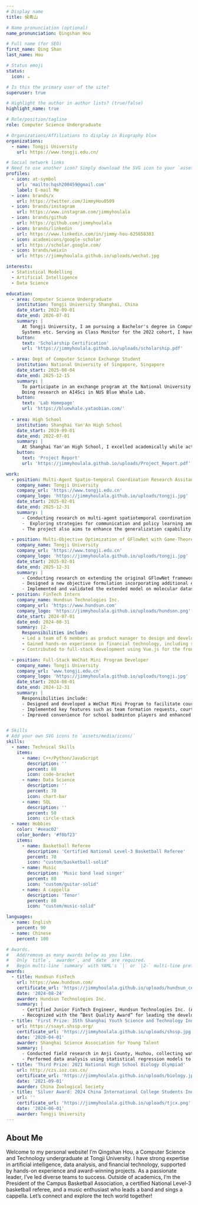 ```yaml
---
# Display name
title: 侯青山

# Name pronunciation (optional)
name_pronunciation: Qingshan Hou

# Full name (for SEO)
first_name: Qing Shan
last_name: Hou

# Status emoji
status:
  icon: ☕️

# Is this the primary user of the site?
superuser: true

# Highlight the author in author lists? (true/false)
highlight_name: true

# Role/position/tagline
role: Computer Science Undergraduate

# Organizations/Affiliations to display in Biography blox
organizations:
  - name: Tongji University
    url: https://www.tongji.edu.cn/

# Social network links
# Need to use another icon? Simply download the SVG icon to your `assets/media/icons/` folder.
profiles:
  - icon: at-symbol
    url: 'mailto:hqsh200459@gmail.com'
    label: E-mail Me
  - icon: brands/x
    url: https://twitter.com/JimmyHou0509
  - icon: brands/instagram
    url: https://www.instagram.com/jimmyhoulala
  - icon: brands/github
    url: https://github.com/jimmyhoulala
  - icon: brands/linkedin
    url: https://www.linkedin.com/in/jimmy-hou-625658303
  - icon: academicons/google-scholar
    url: https://scholar.google.com/
  - icon: brands/weixin
    url: https://jimmyhoulala.github.io/uploads/wechat.jpg

interests:
  - Statistical Modelling
  - Artificial Intelligence
  - Data Science

education:
  - area: Computer Science Undergraduate
    institution: Tongji University Shanghai, China
    date_start: 2022-09-01
    date_end: 2026-07-01
    summary: |
      At Tongji University, I am pursuing a Bachelor's degree in Computer Science and Technology. My coursework includes Software Engineering, Artificial Intelligence, Data Structures, Algorithms, Object-Oriented Programming, Operating
      Systems etc. Serving as Class Monitor for the 2022 cohort, I have honed leadership skills while excelling in academics and technical expertise.
    button:
      text: 'Scholarship Certification'
      url: 'https://jimmyhoulala.github.io/uploads/scholarship.pdf'

  - area: Dept of Computer Science Exchange Student
    institution: National University of Singapore, Singapore
    date_start: 2025-08-04
    date_end: 2025-12-15
    summary: |
      To participate in an exchange program at the National University of Singapore during the Fall semester of 2025–2026.
      Doing research on AI4Sci in NUS Blue Whale Lab.
    button:
      text: 'Lab Homepage'
      url: 'https://bluewhale.yataobian.com/'
  
  - area: High School
    institution: Shanghai Yan'An High School
    date_start: 2019-09-01
    date_end: 2022-07-01
    summary: |
      At Shanghai Yan'an High School, I excelled academically while actively participating in extracurricular activities. I was a member of the school basketball team and served as the president of the Environmental Club, leading a project on water quality that won first prize in the Shanghai Youth Science and Technology Innovation Competition. Additionally, I was the class monitor, where I honed my leadership and organizational skills. These experiences allowed me to achieve a well-rounded development in academics, sports, and community engagement, laying a solid foundation for my future endeavors.
    button:
      text: 'Project Report'
      url: 'https://jimmyhoulala.github.io/uploads/Project_Report.pdf'

work:
  - position: Multi-Agent Spatio-temporal Coordination Research Assitant
    company_name: Tongji University
    company_url: 'https://www.tongji.edu.cn'
    company_logo: 'https://jimmyhoulala.github.io/uploads/tongji.jpg'
    date_start: 2025-02-01
    date_end: 2025-12-31
    summary: |
      - Conducting research on multi-agent spatiotemporal coordination problems in the context of embodied intelligence, focusing on collaborative perception, task planning, and motion synchronization
      -  Exploring strategies for communication and policy learning among agents to enable robust cooperation for perception and prediction
      - The project also aims to enhance the generalization capability of embodied agents across diverse domestic scenarios(such as autonomous driving)

  - position: Multi-Objective Optimization of GFlowNet with Game-Theoretic Strategies
    company_name: Tongji University
    company_url: 'https://www.tongji.edu.cn'
    company_logo: 'https://jimmyhoulala.github.io/uploads/tongji.jpg'
    date_start: 2025-02-01
    date_end: 2025-12-31
    summary: |
      - Conducting research on extending the original GFlowNet framework from single-objective to multi-objective optimization, integrating objectives such as reward, cost, and diversity
      - Designed a new objective formulation incorporating additional evaluation metrics, and applied evolutionary game theory concepts to model the trade-offs and dynamic policy updates
      - Implemented and validated the extended model on molecular datasets, demonstrating improved sample cost and reward performance over the original baseline
  - position: FinTech Intern
    company_name: Hundsun Technologies Inc.
    company_url: 'https://www.hundsun.com'
    company_logo: 'https://jimmyhoulala.github.io/uploads/hundson.png'
    date_start: 2024-07-01
    date_end: 2024-08-31
    summary: |2-
      Responsibilities include:
      - Led a team of 6 members as product manager to design and develop a conceptual fund trading system
      - Gained hands-on experience in financial technology, including subscription, redemption, and clearing processes
      - Contributed to full-stack development using Vue.js for the front-end, Spring Boot for the back-end, and MySQL for database management

  - position: Full-Stack WeChat Mini Program Developer
    company_name: Tongji University
    company_url: 'www.tongji.edu.cn'
    company_logo: 'https://jimmyhoulala.github.io/uploads/tongji.jpg'
    date_start: 2024-08-01
    date_end: 2024-12-31
    summary: |
      Responsibilities include:
      - Designed and developed a WeChat Mini Program to facilitate court exchange and team formation for badminton players
      - Implemented key features such as team formation requests, court exchanging, and a chat module for user interaction
      - Improved convenience for school badminton players and enhanced their overall experience


# Skills
# Add your own SVG icons to `assets/media/icons/`
skills:
  - name: Technical Skills
    items:
      - name: C++/Python/JavaScript
        description: ''
        percent: 80
        icon: code-bracket
      - name: Data Science
        description: ''
        percent: 70
        icon: chart-bar
      - name: SQL
        description: ''
        percent: 50
        icon: circle-stack
  - name: Hobbies
    color: '#eeac02'
    color_border: '#f0bf23'
    items:
      - name: Basketball Referee
        description: 'Certified National Level-3 Basketball Referee'
        percent: 70
        icon: "custom/basketball-solid"
      - name: Music
        description: 'Music band lead singer'
        percent: 80
        icon: "custom/guitar-solid"
      - name: A cappella
        description: 'Tenor'
        percent: 80
        icon: "custom/music-solid"

languages:
  - name: English
    percent: 90
  - name: Chinese
    percent: 100

# Awards.
#   Add/remove as many awards below as you like.
#   Only `title`, `awarder`, and `date` are required.
#   Begin multi-line `summary` with YAML's `|` or `|2-` multi-line prefix and indent 2 spaces below.
awards:
  - title: Hundsun FinTech
    url: https://www.hundsun.com/
    certificate_url: 'https://jimmyhoulala.github.io/uploads/hundsun_certificate.pdf'
    date: '2024-08-24'
    awarder: Hundsun Technologies Inc.
    summary: |
      - Certified Junior FinTech Engineer, Hundsun Technologies Inc. (Awarded for outstanding performance in financial technology project development).
      - Recognized with the ”Best Quality Award” for leading the development of the fund trading system.
  - title: 'First Prize: 35th Shanghai Youth Science and Technology Innovation Competition'
    url: https://ssayt.shssp.org/
    certificate_url: 'https://jimmyhoulala.github.io/uploads/shssp.jpg'
    date: '2020-04-01'
    awarder: Shanghai Science Association for Young Talent
    summary: |
      - Conducted field research in Anji County, Huzhou, collecting water quality data (e.g., temperature, dissolved oxygen, pH) from 7 locations along the upstream of Huangpu River.
      - Performed data analysis using statistical regression models to predict and assess water quality trends, providing actionable insights for environmental conservation.
  - title: 'Third Prize: 2021 National High School Biology Olympiad'
    url: http://czs.ioz.cas.cn/
    certificate_url: 'https://jimmyhoulala.github.io/uploads/biology.jpg'
    date: '2021-09-01'
    awarder: China Zoological Society
  - title: 'Silver Award: 2024 China International College Students Innovation Competition (Tongji University Internal Competition)'
    url: ''
    certificate_url: 'https://jimmyhoulala.github.io/uploads/tjcx.png'
    date: '2024-06-01'
    awarder: Tongji University
---
```


## About Me

Welcome to my personal website! I’m Qingshan Hou, a Computer Science and Technology undergraduate at Tongji University. I have strong expertise in artificial intelligence, data analysis, and financial technology, supported by hands-on experience and award-winning projects. As a passionate leader, I’ve led diverse teams to success. Outside of academics, I’m the President of the Campus Basketball Association, a certified National Level-3 basketball referee, and a music enthusiast who leads a band and sings a cappella. Let’s connect and explore the tech world together!